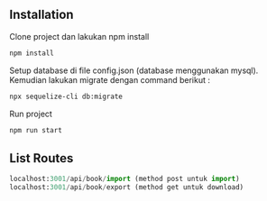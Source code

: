 ## Installation

Clone project dan lakukan npm install 

```bash
npm install
```

Setup database di file config.json (database menggunakan mysql). Kemudian lakukan migrate dengan command berikut :
```bash
npx sequelize-cli db:migrate
```

Run project
```bash
npm run start
```

## List Routes
```python
localhost:3001/api/book/import (method post untuk import)
localhost:3001/api/book/export (method get untuk download)
```
